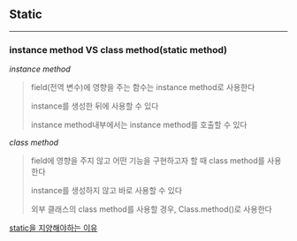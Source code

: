 ## Static
---

### instance method  VS  class method(static method)



*instance method*

> field(전역 변수)에 영향을 주는 함수는 instance method로 사용한다
>
> instance를 생성한 뒤에 사용할 수 있다
>
> instance method내부에서는 instance method를 호출할 수 있다


*class method*

> field에 영향을 주지 않고 어떤 기능을 구현하고자 할 때 class method를 사용한다
>
> instance를 생성하지 않고 바로 사용할 수 있다
>
> 외부 클래스의 class method를 사용할 경우, Class.method()로 사용한다


[static을 지양해야하는 이유](http://tech.thegajago.com/2016/02/20/%EC%99%9C-%EC%9E%90%EB%B0%94%EC%97%90%EC%84%9C-static%EC%9D%98-%EC%82%AC%EC%9A%A9%EC%9D%84-%EC%A7%80%EC%96%91%ED%95%B4%EC%95%BC-%ED%95%98%EB%8A%94%EA%B0%80/)
